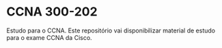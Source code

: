 # CCNA 300-202
 Estudo para o CCNA.
 Este repositório vai disponibilizar material de estudo para o exame CCNA da Cisco.
